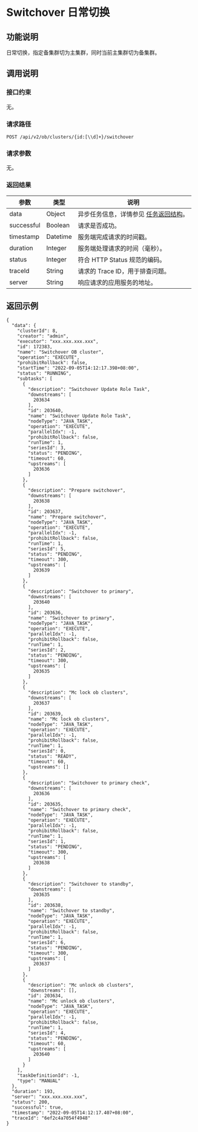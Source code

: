 # Switchover 日常切换

## 功能说明

日常切换，指定备集群切为主集群，同时当前主集群切为备集群。

## 调用说明

### 接口约束

无。

### 请求路径

`POST /api/v2/ob/clusters/{id:[\\d]+}/switchover`

### 请求参数

无。

### 返回结果

|     参数      |    类型    |          说明           |
|-------------|----------|-----------------------|
| data        | Object   | 异步任务信息，详情参见 [任务返回结构](../400.task-return-structure.md)。    |
| successful  | Boolean  | 请求是否成功。               |
| timestamp   | Datetime | 服务端完成请求的时间戳。          |
| duration    | Integer  | 服务端处理请求的时间（毫秒）。       |
| status      | Integer  | 符合 HTTP Status 规范的编码。 |
| traceId     | String   | 请求的 Trace ID，用于排查问题。  |
| server      | String   | 响应请求的应用服务的地址。         |

## 返回示例

```shell
{
  "data": {
    "clusterId": 8,
    "creator": "admin",
    "executor": "xxx.xxx.xxx.xxx",
    "id": 172383,
    "name": "Switchover OB cluster",
    "operation": "EXECUTE",
    "prohibitRollback": false,
    "startTime": "2022-09-05T14:12:17.398+08:00",
    "status": "RUNNING",
    "subtasks": [
      {
        "description": "Switchover Update Role Task",
        "downstreams": [
          203634
        ],
        "id": 203640,
        "name": "Switchover Update Role Task",
        "nodeType": "JAVA_TASK",
        "operation": "EXECUTE",
        "parallelIdx": -1,
        "prohibitRollback": false,
        "runTime": 1,
        "seriesId": 3,
        "status": "PENDING",
        "timeout": 60,
        "upstreams": [
          203636
        ]
      },
      {
        "description": "Prepare switchover",
        "downstreams": [
          203638
        ],
        "id": 203637,
        "name": "Prepare switchover",
        "nodeType": "JAVA_TASK",
        "operation": "EXECUTE",
        "parallelIdx": -1,
        "prohibitRollback": false,
        "runTime": 1,
        "seriesId": 5,
        "status": "PENDING",
        "timeout": 300,
        "upstreams": [
          203639
        ]
      },
      {
        "description": "Switchover to primary",
        "downstreams": [
          203640
        ],
        "id": 203636,
        "name": "Switchover to primary",
        "nodeType": "JAVA_TASK",
        "operation": "EXECUTE",
        "parallelIdx": -1,
        "prohibitRollback": false,
        "runTime": 1,
        "seriesId": 2,
        "status": "PENDING",
        "timeout": 300,
        "upstreams": [
          203635
        ]
      },
      {
        "description": "Mc lock ob clusters",
        "downstreams": [
          203637
        ],
        "id": 203639,
        "name": "Mc lock ob clusters",
        "nodeType": "JAVA_TASK",
        "operation": "EXECUTE",
        "parallelIdx": -1,
        "prohibitRollback": false,
        "runTime": 1,
        "seriesId": 0,
        "status": "READY",
        "timeout": 60,
        "upstreams": []
      },
      {
        "description": "Switchover to primary check",
        "downstreams": [
          203636
        ],
        "id": 203635,
        "name": "Switchover to primary check",
        "nodeType": "JAVA_TASK",
        "operation": "EXECUTE",
        "parallelIdx": -1,
        "prohibitRollback": false,
        "runTime": 1,
        "seriesId": 1,
        "status": "PENDING",
        "timeout": 300,
        "upstreams": [
          203638
        ]
      },
      {
        "description": "Switchover to standby",
        "downstreams": [
          203635
        ],
        "id": 203638,
        "name": "Switchover to standby",
        "nodeType": "JAVA_TASK",
        "operation": "EXECUTE",
        "parallelIdx": -1,
        "prohibitRollback": false,
        "runTime": 1,
        "seriesId": 6,
        "status": "PENDING",
        "timeout": 300,
        "upstreams": [
          203637
        ]
      },
      {
        "description": "Mc unlock ob clusters",
        "downstreams": [],
        "id": 203634,
        "name": "Mc unlock ob clusters",
        "nodeType": "JAVA_TASK",
        "operation": "EXECUTE",
        "parallelIdx": -1,
        "prohibitRollback": false,
        "runTime": 1,
        "seriesId": 4,
        "status": "PENDING",
        "timeout": 60,
        "upstreams": [
          203640
        ]
      }
    ],
    "taskDefinitionId": -1,
    "type": "MANUAL"
  },
  "duration": 193,
  "server": "xxx.xxx.xxx.xxx",
  "status": 200,
  "successful": true,
  "timestamp": "2022-09-05T14:12:17.407+08:00",
  "traceId": "6ef2c4a7054f4948"
}
```
